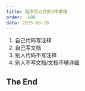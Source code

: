 ```yaml
---
title: 程序员讨厌的4件事情
order: -100
data: 2025-08-10
---
```


1. 自己代码写注释  
2. 自己写文档  
3. 别人代码不写注释  
4. 别人不写文档/文档不够详细  

## The End